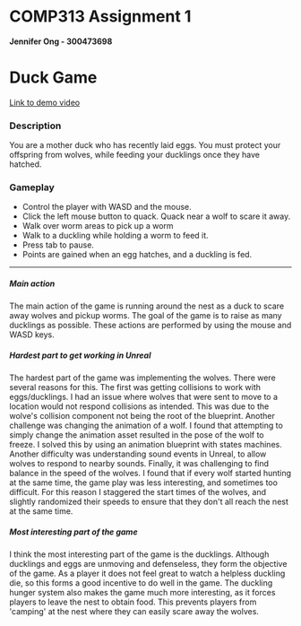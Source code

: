 # COMP313 Assignment 1
**Jennifer Ong - 300473698**

# Duck Game

[Link to demo video](https://youtu.be/AfGfKK9r-2I)

### Description
You are a mother duck who has recently laid eggs. You must protect your offspring from wolves, while feeding your ducklings once they have hatched.

### Gameplay
- Control the player with WASD and the mouse.
- Click the left mouse button to quack. Quack near a wolf to scare it away.
- Walk over worm areas to pick up a worm
- Walk to a duckling while holding a worm to feed it.
- Press tab to pause.
- Points are gained when an egg hatches, and a duckling is fed.

---

##### Main action
The main action of the game is running around the nest as a duck to scare away wolves and pickup worms. The goal of the game is to raise as many ducklings as possible. These actions are performed by using the mouse and WASD keys.

##### Hardest part to get working in Unreal
The hardest part of the game was implementing the wolves. There were several reasons for this. The first was getting collisions to work with eggs/ducklings. I had an issue where wolves that were sent to move to a location would not respond collisions as intended. This was due to the wolve's collision component not being the root of the blueprint. Another challenge was changing the animation of a wolf. I found that attempting to simply change the animation asset resulted in the pose of the wolf to freeze. I solved this by using an animation blueprint with states machines. Another difficulty was understanding sound events in Unreal, to allow wolves to respond to nearby sounds. Finally, it was challenging to find balance in the speed of the wolves. I found that if every wolf started hunting at the same time, the game play was less interesting, and sometimes too difficult. For this reason I staggered the start times of the wolves, and slightly randomized their speeds to ensure that they don't all reach the nest at the same time.

##### Most interesting part of the game
I think the most interesting part of the game is the ducklings. Although ducklings and eggs are unmoving and defenseless, they form the objective of the game. As a player it does not feel great to watch a helpless duckling die, so this forms a good incentive to do well in the game. The duckling hunger system also makes the game much more interesting, as it forces players to leave the nest to obtain food. This prevents players from 'camping' at the nest where they can easily scare away the wolves.
